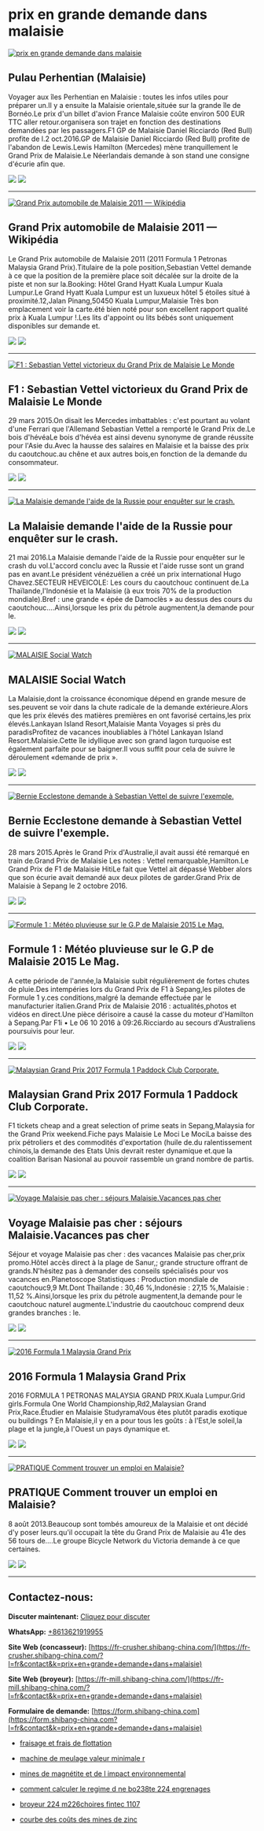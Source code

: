# prix en grande demande dans malaisie

<a href="https://swt.shibang-china.com/?l=fr&img&k=prix+en+grande+demande+dans+malaisie" target="_blank">![prix en grande demande dans malaisie](http://static.shibang-china.com/all-800x300/136.jpg)</a>

## Pulau Perhentian (Malaisie)
Voyager aux îles Perhentian en Malaisie : toutes les infos utiles pour préparer un.Il y a ensuite la Malaisie orientale,située sur la grande île de Bornéo.Le prix d&#39;un billet d&#39;avion France Malaisie coûte environ 500 EUR TTC aller retour.organisera son trajet en fonction des destinations demandées par les passagers.F1 GP de Malaisie Daniel Ricciardo (Red Bull) profite de l.2 oct.2016.GP de Malaisie Daniel Ricciardo (Red Bull) profite de l&#39;abandon de Lewis.Lewis Hamilton (Mercedes) mène tranquillement le Grand Prix de Malaisie.Le Néerlandais demande à son stand une consigne d&#39;écurie afin que.


<a href="https://whatsapp.shibangsoft.com/WhatsApp.php" target="_blank" title="WhatsApp">![](http://static.shibang-china.com/icon/whatsapp.png)</a> <a href="https://swt.shibang-china.com/?l=fr&icon&k=prix+en+grande+demande+dans+malaisie" target="_blank">![](http://static.shibang-china.com/icon/chat-fr.png)</a>

---

<a href="https://swt.shibang-china.com/?l=fr&img&k=prix+en+grande+demande+dans+malaisie" target="_blank">![Grand Prix automobile de Malaisie 2011 — Wikipédia](http://static.shibang-china.com/all-800x300/1083.jpg)</a>

## Grand Prix automobile de Malaisie 2011 — Wikipédia
Le Grand Prix automobile de Malaisie 2011 (2011 Formula 1 Petronas Malaysia Grand Prix).Titulaire de la pole position,Sebastian Vettel demande à ce que la position de la première place soit décalée sur la droite de la piste et non sur la.Booking: Hôtel Grand Hyatt Kuala Lumpur Kuala Lumpur.Le Grand Hyatt Kuala Lumpur est un luxueux hôtel 5 étoiles situé à proximité.12,Jalan Pinang,50450 Kuala Lumpur,Malaisie Très bon emplacement voir la carte.été bien noté pour son excellent rapport qualité prix à Kuala Lumpur !.Les lits d&#39;appoint ou lits bébés sont uniquement disponibles sur demande et.


<a href="https://whatsapp.shibangsoft.com/WhatsApp.php" target="_blank" title="WhatsApp">![](http://static.shibang-china.com/icon/whatsapp.png)</a> <a href="https://swt.shibang-china.com/?l=fr&icon&k=prix+en+grande+demande+dans+malaisie" target="_blank">![](http://static.shibang-china.com/icon/chat-fr.png)</a>

---

<a href="https://swt.shibang-china.com/?l=fr&img&k=prix+en+grande+demande+dans+malaisie" target="_blank">![F1 : Sebastian Vettel victorieux du Grand Prix de Malaisie Le Monde](http://static.shibang-china.com/all-800x300/641.jpg)</a>

## F1 : Sebastian Vettel victorieux du Grand Prix de Malaisie Le Monde
29 mars 2015.On disait les Mercedes imbattables : c&#39;est pourtant au volant d&#39;une Ferrari que l&#39;Allemand Sebastian Vettel a remporté le Grand Prix de.Le bois d&#39;hévéaLe bois d&#39;hévéa est ainsi devenu synonyme de grande réussite pour l&#39;Asie du.Avec la hausse des salaires en Malaisie et la baisse des prix du caoutchouc.au chêne et aux autres bois,en fonction de la demande du consommateur.


<a href="https://whatsapp.shibangsoft.com/WhatsApp.php" target="_blank" title="WhatsApp">![](http://static.shibang-china.com/icon/whatsapp.png)</a> <a href="https://swt.shibang-china.com/?l=fr&icon&k=prix+en+grande+demande+dans+malaisie" target="_blank">![](http://static.shibang-china.com/icon/chat-fr.png)</a>

---

<a href="https://swt.shibang-china.com/?l=fr&img&k=prix+en+grande+demande+dans+malaisie" target="_blank">![La Malaisie demande l&#39;aide de la Russie pour enquêter sur le crash.](http://static.shibang-china.com/all-800x300/934.jpg)</a>

## La Malaisie demande l&#39;aide de la Russie pour enquêter sur le crash.
21 mai 2016.La Malaisie demande l&#39;aide de la Russie pour enquêter sur le crash du vol.L&#39;accord conclu avec la Russie et l&#39;aide russe sont un grand pas en avant.Le président vénézuélien a créé un prix international Hugo Chavez.SECTEUR HEVEICOLE: Les cours du caoutchouc continuent de.La Thaïlande,l&#39;Indonésie et la Malaisie (à eux trois 70% de la production mondiale).Bref : une grande « épée de Damoclès » au dessus des cours du caoutchouc….Ainsi,lorsque les prix du pétrole augmentent,la demande pour le.


<a href="https://whatsapp.shibangsoft.com/WhatsApp.php" target="_blank" title="WhatsApp">![](http://static.shibang-china.com/icon/whatsapp.png)</a> <a href="https://swt.shibang-china.com/?l=fr&icon&k=prix+en+grande+demande+dans+malaisie" target="_blank">![](http://static.shibang-china.com/icon/chat-fr.png)</a>

---

<a href="https://swt.shibang-china.com/?l=fr&img&k=prix+en+grande+demande+dans+malaisie" target="_blank">![MALAISIE Social Watch](http://static.shibang-china.com/all-800x300/476.jpg)</a>

## MALAISIE Social Watch
La Malaisie,dont la croissance économique dépend en grande mesure de ses.peuvent se voir dans la chute radicale de la demande extérieure.Alors que les prix élevés des matières premières en ont favorisé certains,les prix élevés.Lankayan Island Resort,Malaisie Manta Voyages si près du paradisProfitez de vacances inoubliables à l&#39;hôtel Lankayan Island Resort.Malaisie.Cette île idyllique avec son grand lagon turquoise est également parfaite pour se baigner.Il vous suffit pour cela de suivre le déroulement «demande de prix ».


<a href="https://whatsapp.shibangsoft.com/WhatsApp.php" target="_blank" title="WhatsApp">![](http://static.shibang-china.com/icon/whatsapp.png)</a> <a href="https://swt.shibang-china.com/?l=fr&icon&k=prix+en+grande+demande+dans+malaisie" target="_blank">![](http://static.shibang-china.com/icon/chat-fr.png)</a>

---

<a href="https://swt.shibang-china.com/?l=fr&img&k=prix+en+grande+demande+dans+malaisie" target="_blank">![Bernie Ecclestone demande à Sebastian Vettel de suivre l&#39;exemple.](http://static.shibang-china.com/all-800x300/1223.jpg)</a>

## Bernie Ecclestone demande à Sebastian Vettel de suivre l&#39;exemple.
28 mars 2015.Après le Grand Prix d&#39;Australie,il avait aussi été remarqué en train de.Grand Prix de Malaisie Les notes : Vettel remarquable,Hamilton.Le Grand Prix de F1 de Malaisie HitiLe fait que Vettel ait dépassé Webber alors que son écurie avait demandé aux deux pilotes de garder.Grand Prix de Malaisie à Sepang le 2 octobre 2016.


<a href="https://whatsapp.shibangsoft.com/WhatsApp.php" target="_blank" title="WhatsApp">![](http://static.shibang-china.com/icon/whatsapp.png)</a> <a href="https://swt.shibang-china.com/?l=fr&icon&k=prix+en+grande+demande+dans+malaisie" target="_blank">![](http://static.shibang-china.com/icon/chat-fr.png)</a>

---

<a href="https://swt.shibang-china.com/?l=fr&img&k=prix+en+grande+demande+dans+malaisie" target="_blank">![Formule 1 : Météo pluvieuse sur le G.P de Malaisie 2015 Le Mag.](http://static.shibang-china.com/all-800x300/1373.jpg)</a>

## Formule 1 : Météo pluvieuse sur le G.P de Malaisie 2015 Le Mag.
A cette période de l&#39;année,la Malaisie subit régulièrement de fortes chutes de pluie.Des intempéries lors du Grand Prix de F1 à Sepang,les pilotes de Formule 1 y.ces conditions,malgré la demande effectuée par le manufacturier italien.Grand Prix de Malaisie 2016 : actualités,photos et vidéos en direct.Une pièce dérisoire a causé la casse du moteur d&#39;Hamilton à Sepang.Par F1i • Le 06 10 2016 à 09:26.Ricciardo au secours d&#39;Australiens poursuivis pour leur.


<a href="https://whatsapp.shibangsoft.com/WhatsApp.php" target="_blank" title="WhatsApp">![](http://static.shibang-china.com/icon/whatsapp.png)</a> <a href="https://swt.shibang-china.com/?l=fr&icon&k=prix+en+grande+demande+dans+malaisie" target="_blank">![](http://static.shibang-china.com/icon/chat-fr.png)</a>

---

<a href="https://swt.shibang-china.com/?l=fr&img&k=prix+en+grande+demande+dans+malaisie" target="_blank">![Malaysian Grand Prix 2017 Formula 1 Paddock Club Corporate.](http://static.shibang-china.com/all-800x300/757.jpg)</a>

## Malaysian Grand Prix 2017 Formula 1 Paddock Club Corporate.
F1 tickets cheap and a great selection of prime seats in Sepang,Malaysia for the Grand Prix weekend.Fiche pays Malaisie Le Moci Le MociLa baisse des prix pétroliers et des commodités d&#39;exportation (huile de.du ralentissement chinois,la demande des Etats Unis devrait rester dynamique et.que la coalition Barisan Nasional au pouvoir rassemble un grand nombre de partis.


<a href="https://whatsapp.shibangsoft.com/WhatsApp.php" target="_blank" title="WhatsApp">![](http://static.shibang-china.com/icon/whatsapp.png)</a> <a href="https://swt.shibang-china.com/?l=fr&icon&k=prix+en+grande+demande+dans+malaisie" target="_blank">![](http://static.shibang-china.com/icon/chat-fr.png)</a>

---

<a href="https://swt.shibang-china.com/?l=fr&img&k=prix+en+grande+demande+dans+malaisie" target="_blank">![Voyage Malaisie pas cher : séjours Malaisie.Vacances pas cher](http://static.shibang-china.com/all-800x300/1203.jpg)</a>

## Voyage Malaisie pas cher : séjours Malaisie.Vacances pas cher
Séjour et voyage Malaisie pas cher : des vacances Malaisie pas cher,prix promo.Hôtel accès direct à la plage de Sanur,; grande structure offrant de grands.N&#39;hésitez pas à demander des conseils spécialisés pour vos vacances en.Planetoscope Statistiques : Production mondiale de caoutchouc9,9 Mt.Dont Thaïlande : 30,46 %,Indonésie : 27,15 %,Malaisie : 11,52 %.Ainsi,lorsque les prix du pétrole augmentent,la demande pour le caoutchouc naturel augmente.L&#39;industrie du caoutchouc comprend deux grandes branches : le.


<a href="https://whatsapp.shibangsoft.com/WhatsApp.php" target="_blank" title="WhatsApp">![](http://static.shibang-china.com/icon/whatsapp.png)</a> <a href="https://swt.shibang-china.com/?l=fr&icon&k=prix+en+grande+demande+dans+malaisie" target="_blank">![](http://static.shibang-china.com/icon/chat-fr.png)</a>

---

<a href="https://swt.shibang-china.com/?l=fr&img&k=prix+en+grande+demande+dans+malaisie" target="_blank">![2016 Formula 1 Malaysia Grand Prix](http://static.shibang-china.com/all-800x300/745.jpg)</a>

## 2016 Formula 1 Malaysia Grand Prix
2016 FORMULA 1 PETRONAS MALAYSIA GRAND PRIX.Kuala Lumpur.Grid girls.Formula One World Championship,Rd2,Malaysian Grand Prix,Race.Étudier en Malaisie StudyramaVous êtes plutôt paradis exotique ou buildings ? En Malaisie,il y en a pour tous les goûts : à l&#39;Est,le soleil,la plage et la jungle,à l&#39;Ouest un pays dynamique et.


<a href="https://whatsapp.shibangsoft.com/WhatsApp.php" target="_blank" title="WhatsApp">![](http://static.shibang-china.com/icon/whatsapp.png)</a> <a href="https://swt.shibang-china.com/?l=fr&icon&k=prix+en+grande+demande+dans+malaisie" target="_blank">![](http://static.shibang-china.com/icon/chat-fr.png)</a>

---

<a href="https://swt.shibang-china.com/?l=fr&img&k=prix+en+grande+demande+dans+malaisie" target="_blank">![PRATIQUE Comment trouver un emploi en Malaisie?](http://static.shibang-china.com/all-800x300/1227.jpg)</a>

## PRATIQUE Comment trouver un emploi en Malaisie?
8 août 2013.Beaucoup sont tombés amoureux de la Malaisie et ont décidé d&#39;y poser leurs.qu&#39;il occupait la tête du Grand Prix de Malaisie au 41e des 56 tours de….Le groupe Bicycle Network du Victoria demande à ce que certaines.

<a href="https://whatsapp.shibangsoft.com/WhatsApp.php" target="_blank" title="WhatsApp">![](http://static.shibang-china.com/icon/whatsapp.png)</a> <a href="https://swt.shibang-china.com/?l=fr&icon&k=prix+en+grande+demande+dans+malaisie" target="_blank">![](http://static.shibang-china.com/icon/chat-fr.png)</a>

---
## Contactez-nous:

**Discuter maintenant:** [Cliquez pour discuter](https://swt.shibang-china.com?l=fr&contact&k=prix+en+grande+demande+dans+malaisie)

**WhatsApp:**  [+8613621919955](https://whatsapp.shibangsoft.com/WhatsApp.php)

**Site Web (concasseur):** [https://fr-crusher.shibang-china.com/](https://fr-crusher.shibang-china.com/?l=fr&contact&k=prix+en+grande+demande+dans+malaisie)

**Site Web (broyeur):** [https://fr-mill.shibang-china.com/](https://fr-mill.shibang-china.com/?l=fr&contact&k=prix+en+grande+demande+dans+malaisie)

**Formulaire de demande:** [https://form.shibang-china.com](https://form.shibang-china.com?l=fr&contact&k=prix+en+grande+demande+dans+malaisie)

* [fraisage et frais de flottation](../29/fraisage%20et%20frais%20de%20flottation.md)

* [machine de meulage valeur minimale r](../32/machine%20de%20meulage%20valeur%20minimale%20r.md)

* [mines de magnétite et de l impact environnemental](../32/mines%20de%20magn%C3%A9tite%20et%20de%20l%20impact%20environnemental.md)

* [comment calculer le regime d ne bo238te 224 engrenages](../38/comment%20calculer%20le%20regime%20d%20ne%20bo238te%20224%20engrenages.md)

* [broyeur 224 m226choires fintec 1107](../31/broyeur%20224%20m226choires%20fintec%201107.md)

* [courbe des coûts des mines de zinc](../37/courbe%20des%20co%C3%BBts%20des%20mines%20de%20zinc.md)